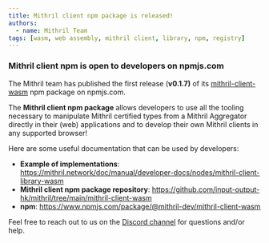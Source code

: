 ```yaml
---
title: Mithril client npm package is released!
authors:
  - name: Mithril Team
tags: [wasm, web assembly, mithril client, library, npm, registry]
---
```


### Mithril client npm is open to developers on npmjs.com

The Mithril team has published the first release (**v0.1.7)** of its [mithril-client-wasm](https://www.npmjs.com/package/@mithril-dev/mithril-client-wasm) npm package on npmjs.com.

The **Mithril client npm package** allows developers to use all the tooling necessary to manipulate Mithril certified types from a Mithril Aggregator directly in their (web) applications and to develop their own Mithril clients in any supported browser!

Here are some useful documentation that can be used by developers:

- **Example of implementations**: https://mithril.network/doc/manual/developer-docs/nodes/mithril-client-library-wasm
- **Mithril client npm package repository**: https://github.com/input-output-hk/mithril/tree/main/mithril-client-wasm
- **npm**: https://www.npmjs.com/package/@mithril-dev/mithril-client-wasm

Feel free to reach out to us on the [Discord channel](https://discord.gg/5kaErDKDRq) for questions and/or help.
